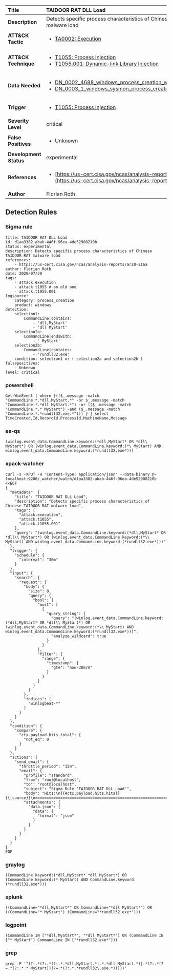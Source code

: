 | Title                    | TAIDOOR RAT DLL Load       |
|:-------------------------|:------------------|
| **Description**          | Detects specific process characteristics of Chinese TAIDOOR RAT malware load |
| **ATT&amp;CK Tactic**    |  <ul><li>[TA0002: Execution](https://attack.mitre.org/tactics/TA0002)</li></ul>  |
| **ATT&amp;CK Technique** | <ul><li>[T1055: Process Injection](https://attack.mitre.org/techniques/T1055)</li><li>[T1055.001: Dynamic-link Library Injection](https://attack.mitre.org/techniques/T1055/001)</li></ul>  |
| **Data Needed**          | <ul><li>[DN_0002_4688_windows_process_creation_with_commandline](../Data_Needed/DN_0002_4688_windows_process_creation_with_commandline.md)</li><li>[DN_0003_1_windows_sysmon_process_creation](../Data_Needed/DN_0003_1_windows_sysmon_process_creation.md)</li></ul>  |
| **Trigger**              | <ul><li>[T1055: Process Injection](../Triggers/T1055.md)</li></ul>  |
| **Severity Level**       | critical |
| **False Positives**      | <ul><li>Unknown</li></ul>  |
| **Development Status**   | experimental |
| **References**           | <ul><li>[https://us-cert.cisa.gov/ncas/analysis-reports/ar20-216a](https://us-cert.cisa.gov/ncas/analysis-reports/ar20-216a)</li></ul>  |
| **Author**               | Florian Roth |


## Detection Rules

### Sigma rule

```
title: TAIDOOR RAT DLL Load
id: d1aa3382-abab-446f-96ea-4de52908210b
status: experimental
description: Detects specific process characteristics of Chinese TAIDOOR RAT malware load
references:
    - https://us-cert.cisa.gov/ncas/analysis-reports/ar20-216a
author: Florian Roth
date: 2020/07/30
tags:
    - attack.execution
    - attack.t1055 # an old one
    - attack.t1055.001
logsource:
    category: process_creation
    product: windows
detection:
    selection1:
        CommandLine|contains:
            - 'dll,MyStart'
            - 'dll MyStart'
    selection2a:
        CommandLine|endswith:
            - ' MyStart'
    selection2b:
        CommandLine|contains:
            - 'rundll32.exe' 
    condition: selection1 or ( selection2a and selection2b )
falsepositives:
    - Unknown
level: critical

```





### powershell
    
```
Get-WinEvent | where {(($_.message -match "CommandLine.*.*dll,MyStart.*" -or $_.message -match "CommandLine.*.*dll MyStart.*") -or (($_.message -match "CommandLine.*.* MyStart") -and ($_.message -match "CommandLine.*.*rundll32.exe.*"))) } | select TimeCreated,Id,RecordId,ProcessId,MachineName,Message
```


### es-qs
    
```
(winlog.event_data.CommandLine.keyword:(*dll,MyStart* OR *dll\ MyStart*) OR (winlog.event_data.CommandLine.keyword:(*\ MyStart) AND winlog.event_data.CommandLine.keyword:(*rundll32.exe*)))
```


### xpack-watcher
    
```
curl -s -XPUT -H 'Content-Type: application/json' --data-binary @- localhost:9200/_watcher/watch/d1aa3382-abab-446f-96ea-4de52908210b <<EOF
{
  "metadata": {
    "title": "TAIDOOR RAT DLL Load",
    "description": "Detects specific process characteristics of Chinese TAIDOOR RAT malware load",
    "tags": [
      "attack.execution",
      "attack.t1055",
      "attack.t1055.001"
    ],
    "query": "(winlog.event_data.CommandLine.keyword:(*dll,MyStart* OR *dll\\ MyStart*) OR (winlog.event_data.CommandLine.keyword:(*\\ MyStart) AND winlog.event_data.CommandLine.keyword:(*rundll32.exe*)))"
  },
  "trigger": {
    "schedule": {
      "interval": "30m"
    }
  },
  "input": {
    "search": {
      "request": {
        "body": {
          "size": 0,
          "query": {
            "bool": {
              "must": [
                {
                  "query_string": {
                    "query": "(winlog.event_data.CommandLine.keyword:(*dll,MyStart* OR *dll\\ MyStart*) OR (winlog.event_data.CommandLine.keyword:(*\\ MyStart) AND winlog.event_data.CommandLine.keyword:(*rundll32.exe*)))",
                    "analyze_wildcard": true
                  }
                }
              ],
              "filter": {
                "range": {
                  "timestamp": {
                    "gte": "now-30m/m"
                  }
                }
              }
            }
          }
        },
        "indices": [
          "winlogbeat-*"
        ]
      }
    }
  },
  "condition": {
    "compare": {
      "ctx.payload.hits.total": {
        "not_eq": 0
      }
    }
  },
  "actions": {
    "send_email": {
      "throttle_period": "15m",
      "email": {
        "profile": "standard",
        "from": "root@localhost",
        "to": "root@localhost",
        "subject": "Sigma Rule 'TAIDOOR RAT DLL Load'",
        "body": "Hits:\n{{#ctx.payload.hits.hits}}{{_source}}\n================================================================================\n{{/ctx.payload.hits.hits}}",
        "attachments": {
          "data.json": {
            "data": {
              "format": "json"
            }
          }
        }
      }
    }
  }
}
EOF

```


### graylog
    
```
(CommandLine.keyword:(*dll,MyStart* *dll MyStart*) OR (CommandLine.keyword:(* MyStart) AND CommandLine.keyword:(*rundll32.exe*)))
```


### splunk
    
```
((CommandLine="*dll,MyStart*" OR CommandLine="*dll MyStart*") OR ((CommandLine="* MyStart") (CommandLine="*rundll32.exe*")))
```


### logpoint
    
```
(CommandLine IN ["*dll,MyStart*", "*dll MyStart*"] OR (CommandLine IN ["* MyStart"] CommandLine IN ["*rundll32.exe*"]))
```


### grep
    
```
grep -P '^(?:.*(?:.*(?:.*.*dll,MyStart.*|.*.*dll MyStart.*)|.*(?:.*(?=.*(?:.*.* MyStart))(?=.*(?:.*.*rundll32\.exe.*)))))'
```



